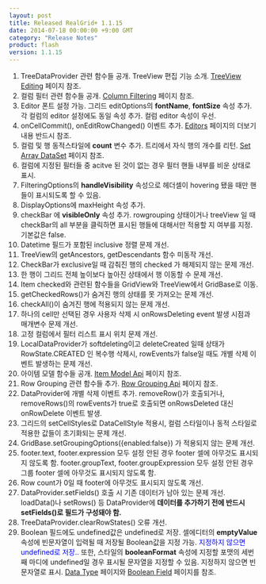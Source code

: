```yaml
---
layout: post
title: Released RealGrid+ 1.1.15
date: 2014-07-18 00:00:00 +9:00 GMT
category: "Release Notes"
product: flash
version: 1.1.15
---
```



1. TreeDataProvider 관련 함수들 공개. TreeView 편집 기능 소개. [TreeView Editing](http://demo.realgrid.com/Demo/TreeEditing) 페이지 참조.
2. 컬럼 필터 관련 함수들 공개. [Column Filtering](http://demo.realgrid.com/Columns/ColumnFiltering/) 페이지 참조.
3. Editor 폰트 설정 가능. 그리드 editOptions의 **fontName**, **fontSize** 속성 추가. 각 컬럼의 editor 설정에도 동일 속성 추가. 컬럼 editor 속성이 우선.
4. onCellCommit(), onEditRowChanged() 이벤트 추가. [Editors](http://demo.realgrid.com/Editing/Editors/) 페이지의 더보기 내용 반드시 참조.
5. 컬럼 및 행 동적스타일에 **count** 변수 추가. 트리에서 자식 행의 개수를 리턴. [Set Array DataSet](http://demo.realgrid.com/Demo/TreeSetArrayData) 페이지 참조.
6. 컬럼에 지정된 필터들 중 acitve 된 것이 없는 경우 필터 핸들 내부를 비운 상태로 표시.
7. FilteringOptions의 **handleVisibility** 속성으로 헤더셀이 hovering 됐을 때만 핸들이 표시되도록 할 수 있음.
8. DisplayOptions에 maxHeight 속성 추가.
9. checkBar 에 **visibleOnly** 속성 추가. rowgrouping 상태이거나 treeView 일 때 checkBar의 all 부분을 클릭하면 표시된 행들에 대해서만 적용할 지 여부를 지정. 기본값은 false.
10. Datetime 필드가 포함된 inclusive 정렬 문제 개선.
11. TreeView의 getAncestors, getDescendants 함수 미동작 개선.
12. CheckBar가 exclusive일 때 감춰진 행의 checked 가 해제되지 않는 문제 개선.
13. 한 행이 그리드 전체 높이보다 높아진 상태에서 행 이동할 수 문제 개선.
14. Item checked와 관련된 함수들을 GridView와 TreeView에서 GridBase로 이동.
15. getCheckedRows()가 숨겨진 행의 상태를 못 가져오는 문제 개선.
16. checkAll()이 숨겨진 행에 적용되지 않는 문제 개선.
17. 하나의 cell만 선택된 경우 사용자 삭제 시 onRowsDeleting event 발생 시점과 매개변수 문제 개선.
18. 고정 컬럼에서 필터 리스트 표시 위치 문제 개선.
19. LocalDataProvider가 softdeleting이고 deleteCreated 일때 상태가 RowState.CREATED 인 복수행 삭제시, rowEvents가 false일 때도 개별 삭제 이벤트 발생하는 문제 개선.
20. 아이템 모델 함수들 공개. [Item Model Api](http://demo.realgrid.com/Demo/ItemModelApi) 페이지 참조.
21. Row Grouping 관련 함수들 추가. [Row Grouping Api](http://demo.realgrid.com/RowGroup/RowGrouping/Api) 페이지 참조.
22. DataProvider에 개별 삭제 이벤트 추가. removeRow()가 호출되거나, removeRows()의 rowEvents가 true로 호출되면 onRowsDeleted 대신 onRowDelete 이벤트 발생.
23. 그리드의 setCellStyles로 DataCellStyle 적용시, 컬럼 스타일이나 동적 스타일로 적용한 값들이 초기화되는 문제 개선.
24. GridBase.setGroupingOptions({enabled:false}) 가 적용되지 않는 문제 개선.
25. footer.text, footer.expression 모두 설정 안된 경우 footer 셀에 아무것도 표시되지 않도록 함. footer.groupText, footer.groupExpression 모두 설정 안된 경우 그룹 footer 셀에 아무것도 표시되지 않도록 함.
26. Row count가 0일 때 footer에 아무것도 표시되지 않도록 개선.
27. DataProvider.setFields() 호출 시 기존 데이터가 남아 있는 문제 개선. loadData()나 setRows() 등 DataProvider에 **데이터를 추가하기 전에 반드시 setFields()로 필드가 구성돼야 함.**
28. TreeDataProvider.clearRowStates() 오류 개선.
29. Boolean 필드에도 undefined값은 undefined로 저장. 셀에디터의 **emptyValue** 속성에 빈문자열이 입력될 때 저장될 Boolean값을 지정 가능. <span style="color:blue">지정하지 않으면 undefined로 저장.</span>. 또한, 스타일의 **booleanFormat** 속성에 지정할 포맷의 세번째 마디에 undefined일 경우 표시될 문자열을 지정할 수 있음. 지정하지 않으면 빈문자열로 표시. [Data Type](http://demo.realgrid.com/DataManager/DataType/) 페이지와 [Boolean Field](http://demo.realgrid.com/DataManager/BooleanField/) 페이지를 참조.

